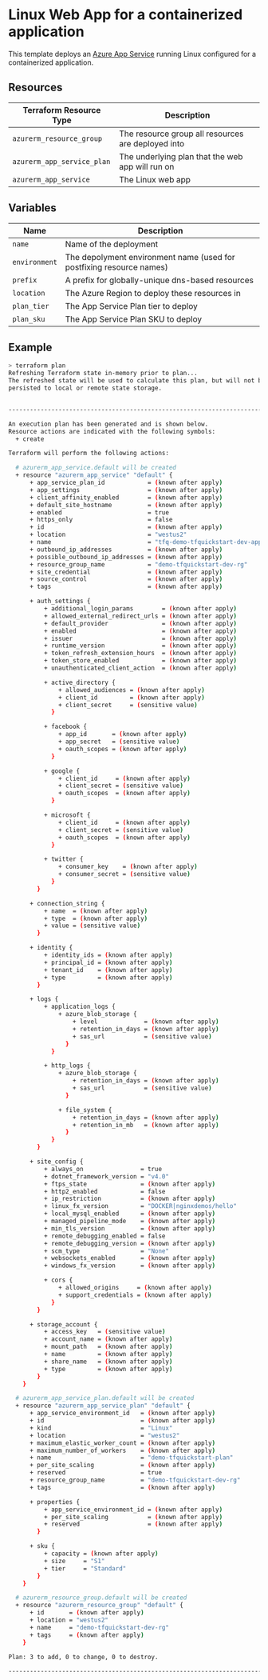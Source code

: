# Linux Web App for a containerized application

This template deploys an [Azure App Service](https://www.terraform.io/docs/providers/azurerm/r/app_service.html) running Linux configured for a containerized application.

## Resources

| Terraform Resource Type    | Description                                        |
| -------------------------- | -------------------------------------------------- |
| `azurerm_resource_group`   | The resource group all resources are deployed into |
| `azurerm_app_service_plan` | The underlying plan that the web app will run on   |
| `azurerm_app_service`      | The Linux web app                                  |

## Variables

| Name          | Description                                                          |
| ------------- | -------------------------------------------------------------------- |
| `name`        | Name of the deployment                                               |
| `environment` | The depolyment environment name (used for postfixing resource names) |
| `prefix`      | A prefix for globally-unique dns-based resources                     |
| `location`    | The Azure Region to deploy these resources in                        |
| `plan_tier`   | The App Service Plan tier to deploy                                  |
| `plan_sku`    | The App Service Plan SKU to deploy                                   |

## Example

```bash
> terraform plan
Refreshing Terraform state in-memory prior to plan...
The refreshed state will be used to calculate this plan, but will not be
persisted to local or remote state storage.


------------------------------------------------------------------------

An execution plan has been generated and is shown below.
Resource actions are indicated with the following symbols:
  + create

Terraform will perform the following actions:

  # azurerm_app_service.default will be created
  + resource "azurerm_app_service" "default" {
      + app_service_plan_id            = (known after apply)
      + app_settings                   = (known after apply)
      + client_affinity_enabled        = (known after apply)
      + default_site_hostname          = (known after apply)
      + enabled                        = true
      + https_only                     = false
      + id                             = (known after apply)
      + location                       = "westus2"
      + name                           = "tfq-demo-tfquickstart-dev-app"
      + outbound_ip_addresses          = (known after apply)
      + possible_outbound_ip_addresses = (known after apply)
      + resource_group_name            = "demo-tfquickstart-dev-rg"
      + site_credential                = (known after apply)
      + source_control                 = (known after apply)
      + tags                           = (known after apply)

      + auth_settings {
          + additional_login_params        = (known after apply)
          + allowed_external_redirect_urls = (known after apply)
          + default_provider               = (known after apply)
          + enabled                        = (known after apply)
          + issuer                         = (known after apply)
          + runtime_version                = (known after apply)
          + token_refresh_extension_hours  = (known after apply)
          + token_store_enabled            = (known after apply)
          + unauthenticated_client_action  = (known after apply)

          + active_directory {
              + allowed_audiences = (known after apply)
              + client_id         = (known after apply)
              + client_secret     = (sensitive value)
            }

          + facebook {
              + app_id       = (known after apply)
              + app_secret   = (sensitive value)
              + oauth_scopes = (known after apply)
            }

          + google {
              + client_id     = (known after apply)
              + client_secret = (sensitive value)
              + oauth_scopes  = (known after apply)
            }

          + microsoft {
              + client_id     = (known after apply)
              + client_secret = (sensitive value)
              + oauth_scopes  = (known after apply)
            }

          + twitter {
              + consumer_key    = (known after apply)
              + consumer_secret = (sensitive value)
            }
        }

      + connection_string {
          + name  = (known after apply)
          + type  = (known after apply)
          + value = (sensitive value)
        }

      + identity {
          + identity_ids = (known after apply)
          + principal_id = (known after apply)
          + tenant_id    = (known after apply)
          + type         = (known after apply)
        }

      + logs {
          + application_logs {
              + azure_blob_storage {
                  + level             = (known after apply)
                  + retention_in_days = (known after apply)
                  + sas_url           = (sensitive value)
                }
            }

          + http_logs {
              + azure_blob_storage {
                  + retention_in_days = (known after apply)
                  + sas_url           = (sensitive value)
                }

              + file_system {
                  + retention_in_days = (known after apply)
                  + retention_in_mb   = (known after apply)
                }
            }
        }

      + site_config {
          + always_on                = true
          + dotnet_framework_version = "v4.0"
          + ftps_state               = (known after apply)
          + http2_enabled            = false
          + ip_restriction           = (known after apply)
          + linux_fx_version         = "DOCKER|nginxdemos/hello"
          + local_mysql_enabled      = (known after apply)
          + managed_pipeline_mode    = (known after apply)
          + min_tls_version          = (known after apply)
          + remote_debugging_enabled = false
          + remote_debugging_version = (known after apply)
          + scm_type                 = "None"
          + websockets_enabled       = (known after apply)
          + windows_fx_version       = (known after apply)

          + cors {
              + allowed_origins     = (known after apply)
              + support_credentials = (known after apply)
            }
        }

      + storage_account {
          + access_key   = (sensitive value)
          + account_name = (known after apply)
          + mount_path   = (known after apply)
          + name         = (known after apply)
          + share_name   = (known after apply)
          + type         = (known after apply)
        }
    }

  # azurerm_app_service_plan.default will be created
  + resource "azurerm_app_service_plan" "default" {
      + app_service_environment_id   = (known after apply)
      + id                           = (known after apply)
      + kind                         = "Linux"
      + location                     = "westus2"
      + maximum_elastic_worker_count = (known after apply)
      + maximum_number_of_workers    = (known after apply)
      + name                         = "demo-tfquickstart-plan"
      + per_site_scaling             = (known after apply)
      + reserved                     = true
      + resource_group_name          = "demo-tfquickstart-dev-rg"
      + tags                         = (known after apply)

      + properties {
          + app_service_environment_id = (known after apply)
          + per_site_scaling           = (known after apply)
          + reserved                   = (known after apply)
        }

      + sku {
          + capacity = (known after apply)
          + size     = "S1"
          + tier     = "Standard"
        }
    }

  # azurerm_resource_group.default will be created
  + resource "azurerm_resource_group" "default" {
      + id       = (known after apply)
      + location = "westus2"
      + name     = "demo-tfquickstart-dev-rg"
      + tags     = (known after apply)
    }

Plan: 3 to add, 0 to change, 0 to destroy.

------------------------------------------------------------------------
```
